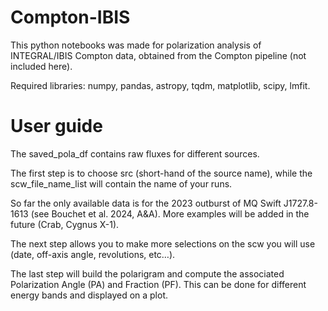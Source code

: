 # Compton-IBIS
This python notebooks was made for polarization analysis of INTEGRAL/IBIS Compton data, obtained from the Compton pipeline (not included here).

Required libraries: numpy, pandas, astropy, tqdm, matplotlib, scipy, lmfit.

# User guide

The saved_pola_df contains raw fluxes for different sources.

The first step is to choose src (short-hand of the source name), while the scw_file_name_list will contain the name of your runs.

So far the only available data is for the 2023 outburst of MQ Swift J1727.8-1613 (see Bouchet et al. 2024, A&A). More examples will be added in the future (Crab, Cygnus X-1).

The next step allows you to make more selections on the scw you will use (date, off-axis angle, revolutions, etc…).

The last step will build the polarigram and compute the associated Polarization Angle (PA) and Fraction (PF). This can be done for different energy bands and displayed on a plot.
